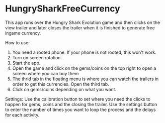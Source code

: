 HungrySharkFreeCurrency
=======================

This app runs over the Hungry Shark Evolution game and then clicks on the view trailer and later closes the trailer when it is finished to generate free ingame currency.

How to use:
1. You need a rooted phone. If your phone is not rooted, this won't work.
2. Turn on screen rotation.
3. Start the app.
4. Open the game and click on the gems/coins on the top right to open a screen where you can buy them
5. The thrid tab in the floating menu is where you can watch the trailers in order to get this currencies. Open the third tab.
6. Click on gems/coins depending on what you want.

Settings:
Use the calibration button to set where you need the clicks to happen for gems, coins and the closing the trailer.
Use the settings button to enter the number of times you want to loop the process and the delays for each activity.

